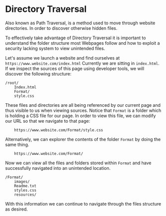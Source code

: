 # Directory Traversal

Also known as Path Traversal, is a method used to move through website directories. In order to discover otherwise hidden files.

To effectively take advantage of Directory Traversal it is important to understand the folder structure most Webpages follow and how to exploit a security lacking system to view unintended files.

Let&#39;s assume we launch a website and find ourselves at ```https://www.website.com/index.html``` Currently we are sitting in ```index.html```. If we inspect the sources of this page using developer tools, we will discover the following structure:
```console
/root/
    Index.html
    Format/
    style.css
```
These files and directories are all being referenced by our current page and thus visible to us when viewing sources. Notice that ```Format``` is a folder which is holding a CSS file for our page. In order to view this file, we can modify our URL so that we navigate to that page:
```console
    https://www.website.com/Format/style.css
```
Alternatively, we can explorer the contents of the folder ```Format``` by doing the same thing.
```console
    https://www.website.com/Format/
```
Now we can view all the files and folders stored within ```Format``` and have successfully navigated into an unintended location.
```console
/Format/
    images/
    Readme.txt
    styles.css
    resources/
```
With this information we can continue to navigate through the files structure as desired.
